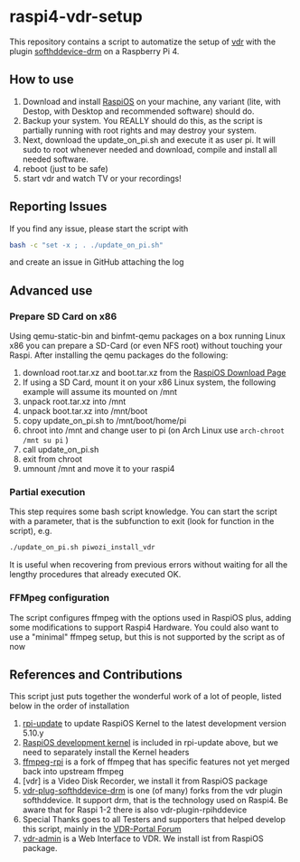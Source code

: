 # raspi4-vdr-setup
This repository contains a script to automatize the setup of
[vdr](http://www.tvdr.de)
with the plugin
[softhddevice-drm](https://github.com/zillevdr/vdr-plugin-softhddevice-drm)
on a Raspberry Pi 4.
## How to use
1. Download and install
[RaspiOS](https://www.raspberrypi.org/software/operating-systems/#raspberry-pi-os-32-bit)
on your machine, any variant (lite, with Destop, with Desktop and recommended software) should do.
1. Backup your system. You REALLY should do this, as the script is partially running with root rights and may destroy your system.
1. Next, download the update_on_pi.sh and execute it as user pi. It will sudo to root whenever needed and download, compile and install all needed software.
1. reboot (just to be safe)
1. start vdr and watch TV or your recordings!
## Reporting Issues
If you find any issue, please start the script with
``` bash
bash -c "set -x ; . ./update_on_pi.sh"
```
and create an issue in GitHub attaching the log
## Advanced use
### Prepare SD Card on x86
Using qemu-static-bin and binfmt-qemu packages on a box running Linux x86 you can prepare a SD-Card (or even  NFS root) without touching your Raspi.
After installing the qemu packages do the following:
1. download root.tar.xz and boot.tar.xz from the [RaspiOS Download Page](https://www.raspberrypi.org/software/operating-systems/#raspberry-pi-os-32-bit)
1. If using a SD Card, mount it on your x86 Linux system, the following example will assume its mounted on /mnt
1. unpack root.tar.xz into /mnt
1. unpack boot.tar.xz into /mnt/boot
1. copy update_on_pi.sh to /mnt/boot/home/pi
1. chroot into /mnt and change user to pi (on Arch Linux use `arch-chroot /mnt su pi` )
1. call update_on_pi.sh
1. exit from chroot
1. umnount /mnt and move it to your raspi4
### Partial execution
This step requires some bash script knowledge.
You can start the script with a parameter, that is the subfunction to exit (look for function in the script), e.g.
``` bash
./update_on_pi.sh piwozi_install_vdr
```
It is useful when recovering from previous errors without waiting for all the lengthy procedures that already executed OK.
### FFMpeg configuration
The script configures ffmpeg with the options used in RaspiOS plus, adding some modifications to support Raspi4 Hardware. You could also want to use a "minimal" ffmpeg setup, but this is not supported by the script as of now
## References and Contributions
This script just puts together the wonderful work of a lot of people, listed below in the order of installation
1. [rpi-update](https://github.com/Hexxeh/rpi-update)
to update RaspiOS Kernel to the latest development version 5.10.y
1. [RaspiOS development kernel](https://github.com/raspberrypi/linux)
is included in rpi-update above, but we need to separately install the Kernel headers
1. [ffmpeg-rpi](https://github.com/jc-kynesim/rpi-ffmpeg)
is a fork of ffmpeg that has specific features not yet merged back into upstream ffmpeg
1. [vdr] is a Video Disk Recorder, we install it from RaspiOS package
1. [vdr-plug-softhddevice-drm](https://github.com/zillevdr/vdr-plugin-softhddevice-drm) is one (of many) forks from the vdr plugin softhddevice. It support drm, that is the technology used on Raspi4. Be aware that for Raspi 1-2 there is also vdr-plugin-rpihddevice
1. Special Thanks goes to all Testers and supporters that helped develop this script, mainly in the
[VDR-Portal Forum](https://www.vdr-portal.de/forum/index.php?thread/132858-raspberry-pi-4b-unterstützung)
1. [vdr-admin](http://andreas.vdr-developer.org) is a Web Interface to VDR. We install ist from RaspiOS package.
